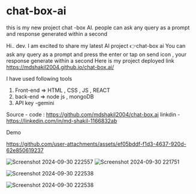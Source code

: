 # chat-box-ai
this is my new project chat -box AI. people can ask any query as a prompt  and response generated within a second 

Hi.. dev. 
I am excited to share my latest AI project 👉chat-box ai
You can ask any query as a prompt and press the enter or tap on send icon , your response generate within a second 
Here is my project deployed link https://mdshakil2004.github.io/chat-box.ai/

I have used following tools 
1. Front-end => HTML , CSS , JS , REACT 
2. back-end => node js , mongoDB
3. API key -gemini

Source - code : https://github.com/mdshakil2004/chat-box.ai
linkdin -https://linkedin.com/in/md-shakil-1166832ab

Demo


https://github.com/user-attachments/assets/ef05bddf-f1d3-4637-920d-62e850619237


![Screenshot 2024-09-30 222557](https://github.com/user-attachments/assets/b8bbc7f4-acc9-4ef1-b660-a057657e1af1)
![Screenshot 2024-09-30 221751](https://github.com/user-attachments/assets/0b4512de-c002-40f7-b6da-d6e28090db19)

![Screenshot 2024-09-30 222538](https://github.com/user-attachments/assets/22f97350-eb9f-48f2-a6de-09080af6734e)

![Screenshot 2024-09-30 222538](https://github.com/user-attachments/assets/e8331590-6bf1-4743-b890-28bcd8fc01d1)












